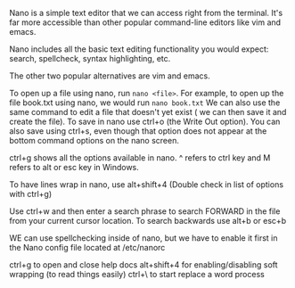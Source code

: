 Nano is a simple text editor that we can access right from the terminal. It's far more accessible than other popular command-line editors like vim and emacs.

Nano includes all the basic text editing functionality you would expect: search, spellcheck, syntax highlighting, etc.

The other two popular alternatives are vim and emacs.

To open up a file using nano, run `nano <file>`. For example, to open up the file book.txt using nano, we would run `nano book.txt` We can also use the same command to edit a file that doesn't yet exist ( we can then save it and create the file). To save in nano use ctrl+o (the Write Out option). You can also save using ctrl+s, even though that option does not appear at the bottom command options on the nano screen.

ctrl+g shows all the options available in nano. ^ refers to ctrl key and M refers to alt or esc key in Windows.

To have lines wrap in nano, use alt+shift+4 (Double check in list of options with ctrl+g)

Use ctrl+w and then enter a search phrase to search FORWARD in the file from your current cursor location. To search backwards use alt+b or esc+b


WE can use spellchecking inside of nano, but we have to enable it first in the Nano config file located at /etc/nanorc


 

ctrl+g to open and close help docs
alt+shift+4 for enabling/disabling soft wrapping (to read things easily)
ctrl+\ to start replace a word process

